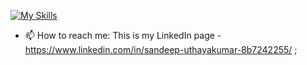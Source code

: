 [![My Skills](https://skillicons.dev/icons?i=js,html,css,wasm)](https://skillicons.dev)
- 📫 How to reach me: This is my LinkedIn page - https://www.linkedin.com/in/sandeep-uthayakumar-8b7242255/ ;


<!---
Sandeep2k5/Sandeep2k5 is a ✨ special ✨ repository because its `README.md` (this file) appears on your GitHub profile.
You can click the Preview link to take a look at your changes.
--->
